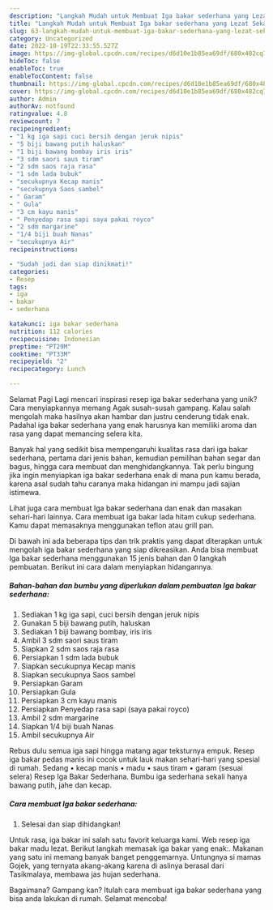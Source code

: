 ```yaml
---
description: "Langkah Mudah untuk Membuat Iga bakar sederhana yang Lezat Sekali"
title: "Langkah Mudah untuk Membuat Iga bakar sederhana yang Lezat Sekali"
slug: 63-langkah-mudah-untuk-membuat-iga-bakar-sederhana-yang-lezat-sekali
category: Uncategorized
date: 2022-10-19T22:33:55.527Z
image: https://img-global.cpcdn.com/recipes/d6d10e1b85ea69df/680x482cq70/iga-bakar-sederhana-foto-resep-utama.jpg
hideToc: false
enableToc: true
enableTocContent: false
thumbnail: https://img-global.cpcdn.com/recipes/d6d10e1b85ea69df/680x482cq70/iga-bakar-sederhana-foto-resep-utama.jpg
cover: https://img-global.cpcdn.com/recipes/d6d10e1b85ea69df/680x482cq70/iga-bakar-sederhana-foto-resep-utama.jpg
author: Admin
authorAv: notfound
ratingvalue: 4.8
reviewcount: 7
recipeingredient:
- "1 kg iga sapi cuci bersih dengan jeruk nipis"
- "5 biji bawang putih haluskan"
- "1 biji bawang bombay iris iris"
- "3 sdm saori saus tiram"
- "2 sdm saos raja rasa"
- "1 sdm lada bubuk"
- "secukupnya Kecap manis"
- "secukupnya Saos sambel"
- " Garam"
- " Gula"
- "3 cm kayu manis"
- " Penyedap rasa sapi saya pakai royco"
- "2 sdm margarine"
- "1/4 biji buah Nanas"
- "secukupnya Air"
recipeinstructions:

- "Sudah jadi dan siap dinikmati!"
categories:
- Resep
tags:
- iga
- bakar
- sederhana

katakunci: iga bakar sederhana 
nutrition: 112 calories
recipecuisine: Indonesian
preptime: "PT29M"
cooktime: "PT33M"
recipeyield: "2"
recipecategory: Lunch

---
```



Selamat Pagi Lagi mencari inspirasi resep iga bakar sederhana yang unik? Cara menyiapkannya memang Agak susah-susah gampang. Kalau salah mengolah maka hasilnya akan hambar dan justru cenderung tidak enak. Padahal iga bakar sederhana yang enak harusnya kan memiliki aroma dan rasa yang dapat memancing selera kita.


Banyak hal yang sedikit bisa mempengaruhi kualitas rasa dari iga bakar sederhana, pertama dari jenis bahan, kemudian pemilihan bahan segar dan bagus, hingga cara membuat dan menghidangkannya. Tak perlu bingung jika ingin menyiapkan iga bakar sederhana enak di mana pun kamu berada, karena asal sudah tahu caranya maka hidangan ini mampu jadi sajian istimewa.

Lihat juga cara membuat Iga bakar sederhana dan enak dan masakan sehari-hari lainnya. Cara membuat iga bakar lada hitam cukup sederhana. Kamu dapat memasaknya menggunakan teflon atau grill pan.


Di bawah ini ada beberapa tips dan trik praktis yang dapat diterapkan untuk mengolah iga bakar sederhana yang siap dikreasikan. Anda bisa membuat Iga bakar sederhana menggunakan 15 jenis bahan dan 0 langkah pembuatan. Berikut ini cara dalam menyiapkan hidangannya.

<!--inarticleads1-->

##### Bahan-bahan dan bumbu yang diperlukan dalam pembuatan Iga bakar sederhana:

1. Sediakan 1 kg iga sapi, cuci bersih dengan jeruk nipis
1. Gunakan 5 biji bawang putih, haluskan
1. Sediakan 1 biji bawang bombay, iris iris
1. Ambil 3 sdm saori saus tiram
1. Siapkan 2 sdm saos raja rasa
1. Persiapkan 1 sdm lada bubuk
1. Siapkan secukupnya Kecap manis
1. Siapkan secukupnya Saos sambel
1. Persiapkan  Garam
1. Persiapkan  Gula
1. Persiapkan 3 cm kayu manis
1. Persiapkan  Penyedap rasa sapi (saya pakai royco)
1. Ambil 2 sdm margarine
1. Siapkan 1/4 biji buah Nanas
1. Ambil secukupnya Air


Rebus dulu semua iga sapi hingga matang agar teksturnya empuk. Resep iga bakar pedas manis ini cocok untuk lauk makan sehari-hari yang spesial di rumah. Sedang • kecap manis • madu • saus tiram • garam (sesuai selera) Resep Iga Bakar Sederhana. Bumbu iga sederhana sekali hanya bawang putih, jahe dan kecap. 

<!--inarticleads2-->

##### Cara membuat Iga bakar sederhana:


1. Selesai dan siap dihidangkan!

Untuk rasa, iga bakar ini salah satu favorit keluarga kami. Web resep iga bakar madu lezat. Berikut langkah memasak iga bakar yang enak:. Makanan yang satu ini memang banyak banget penggemarnya. Untungnya si mamas Gojek, yang ternyata akang-akang karena di aslinya berasal dari Tasikmalaya, membawa jas hujan sederhana. 

Bagaimana? Gampang kan? Itulah cara membuat iga bakar sederhana yang bisa anda lakukan di rumah. Selamat mencoba!
